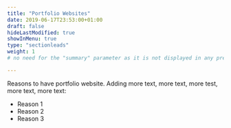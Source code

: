 ```yaml
---
title: "Portfolio Websites"
date: 2019-06-17T23:53:00+01:00
draft: false
hideLastModified: true
showInMenu: true
type: "sectionleads"
weight: 1
# no need for the "summary" parameter as it is not displayed in any previews

---
```


Reasons to have portfolio website. Adding more text, more text, more test, more text, more text:
* Reason 1
* Reason 2
* Reason 3